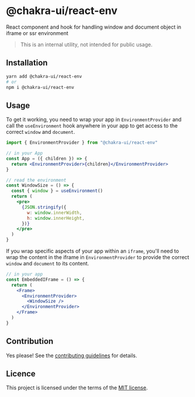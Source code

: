 # @chakra-ui/react-env

React component and hook for handling window and document object in iframe or
ssr environment

> This is an internal utility, not intended for public usage.

## Installation

```sh
yarn add @chakra-ui/react-env
# or
npm i @chakra-ui/react-env
```

## Usage

To get it working, you need to wrap your app in `EnvironmentProvider` and call
the `useEnvironment` hook anywhere in your app to get access to the correct
`window` and `document`.

```jsx
import { EnvironmentProvider } from "@chakra-ui/react-env"

// in your App
const App = ({ children }) => {
  return <EnvironmentProvider>{children}</EnvironmentProvider>
}

// read the environment
const WindowSize = () => {
  const { window } = useEnvironment()
  return (
    <pre>
      {JSON.stringify({
        w: window.innerWidth,
        h: window.innerHeight,
      })}
    </pre>
  )
}
```

If you wrap specific aspects of your app within an `iframe`, you'll need to wrap
the content in the iframe in `EnvironmentProvider` to provide the correct
`window` and `document` to its content.

```jsx
// in your app
const EmbeddedIFrame = () => {
  return (
    <Frame>
      <EnvironmentProvider>
        <WindowSize />
      </EnvironmentProvider>
    </Frame>
  )
}
```

## Contribution

Yes please! See the
[contributing guidelines](https://github.com/incmix-ui/incmix-ui/blob/master/CONTRIBUTING.md)
for details.

## Licence

This project is licensed under the terms of the
[MIT license](https://github.com/incmix-ui/incmix-ui/blob/master/LICENSE).
